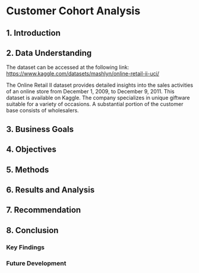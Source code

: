 # Customer Cohort Analysis

## 1. Introduction

## 2. Data Understanding
The dataset can be accessed at the following link: https://www.kaggle.com/datasets/mashlyn/online-retail-ii-uci/

The Online Retail II dataset provides detailed insights into the sales activities of an online store from December 1, 2009, to December 9, 2011. This dataset is available on Kaggle. The company specializes in unique giftware suitable for a variety of occasions. A substantial portion of the customer base consists of wholesalers. 

## 3. Business Goals

## 4. Objectives

## 5. Methods

## 6. Results and Analysis

## 7. Recommendation

## 8. Conclusion

### Key Findings

### Future Development


